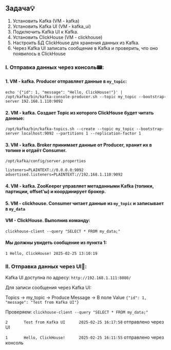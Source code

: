 ## Задача:bulb:

1. Установить Kafka (VM - kafka)
2. Установить Kafka UI (VM - kafka_ui)
3. Подключить Kafka UI к Kafka.
4. Установить ClickHouse (VM - clickhouse)
5. Настроить БД ClickHouse для хранения данных из Kafka.
6. Через Kafka UI записать сообщение в Kafka и проверить, что оно появилось в ClickHouse

### I. Отправка данных через консоль:pager::

#### 1. VM - kafka. Producer отправляет данные в `my_topic`:
`echo '{"id": 1, "message": "Hello, ClickHouse!"}' | /opt/kafka/bin/kafka-console-producer.sh --topic my_topic --bootstrap-server 192.168.1.110:9092`

#### 2. VM - kafka. Создает Topic из которого ClickHouse будет читать данные:
`/opt/kafka/bin/kafka-topics.sh --create --topic my_topic --bootstrap-server localhost:9092 --partitions 1 --replication-factor 1`

#### 3. VM - kafka. Broker принимает данные от Producer, хранит их в топике и отдаёт Consumer.

`/opt/kafka/config/server.properties`

`listeners=PLAINTEXT://0.0.0.0:9092`
`advertised.listeners=PLAINTEXT://192.168.1.110:9092`

#### 4. VM - kafka. ZooKeeper управляет метаданными Kafka (топики, партиции, offset'ы) и координирует брокер.

#### 5. VM - clickhouse. Consumer читает данные из `my_topic` и записывает в `my_data`

#### VM - ClickHouse. Выполнив команду: 
`clickhouse-client --query "SELECT * FROM my_data;"` 
#### Мы должны увидеть сообщение из пункта 1: 
`1 Hello, ClickHouse! 2025-02-25 13:10:19`

### II. Отправка данных через UI:vhs::

Kafka UI доступна по адресу: `http://192.168.1.111:8080/`

Для записи сообщения через Kafka UI:

Topics -> my_topic -> Produce Message -> В поле Value `{"id": 1, "message": "Test from Kafka UI"}`

Проверяем: `clickhouse-client --query "SELECT * FROM my_data;"` 

`2       Test from Kafka UI      2025-02-25 16:17:58` отправлено через UI 

`1       Hello, ClickHouse!      2025-02-25 16:11:55` отправлено через консоль